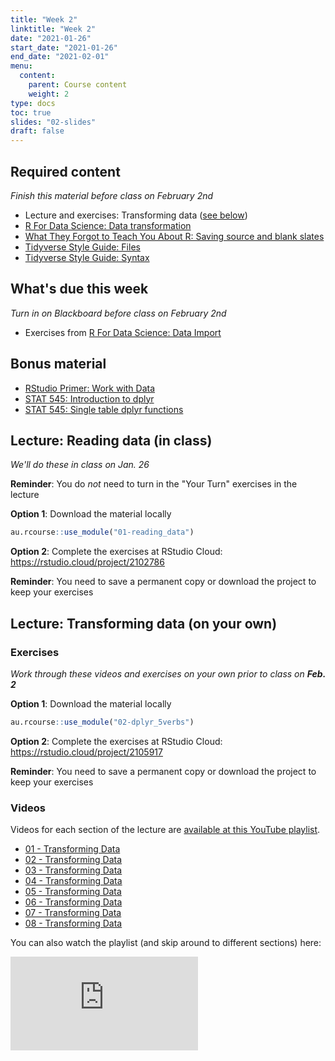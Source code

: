 ```yaml
---
title: "Week 2"
linktitle: "Week 2"
date: "2021-01-26"
start_date: "2021-01-26"
end_date: "2021-02-01"
menu:
  content:
    parent: Course content
    weight: 2
type: docs
toc: true
slides: "02-slides"
draft: false
---
```





## Required content

*Finish this material before class on February 2nd*

- <i class="fab fa-youtube"></i> Lecture and exercises: Transforming data ([see below](#next-weeks-lecture))
- <i class="fas fa-book"></i> [R For Data Science: Data transformation](https://r4ds.had.co.nz/transform.html)
- <i class="fas fa-book"></i> [What They Forgot to Teach You About R: Saving source and blank slates](https://rstats.wtf/save-source.html)
- <i class="fas fa-book"></i> [Tidyverse Style Guide: Files](https://style.tidyverse.org/files.html)
- <i class="fas fa-book"></i> [Tidyverse Style Guide: Syntax](https://style.tidyverse.org/syntax.html)

## What's due this week

*Turn in on Blackboard before class on February 2nd*

- <i class="fas fa-desktop"></i>  Exercises from [R For Data Science: Data Import](https://r4ds.had.co.nz/data-import.html)

## Bonus material
- <i class="fas fa-external-link-square-alt"></i> [RStudio Primer: Work with Data](https://rstudio.cloud/learn/primers/2)
- <i class="fas fa-external-link-square-alt"></i> [STAT 545: Introduction to dplyr](https://stat545.com/dplyr-intro.html)
- <i class="fas fa-external-link-square-alt"></i> [STAT 545: Single table dplyr functions](https://stat545.com/dplyr-single.html)

## Lecture: Reading data (in class)

*We'll do these in class on Jan. 26*

**Reminder**: You do *not* need to turn in the "Your Turn" exercises in the lecture

<i class="fas fa-desktop"></i> **Option 1**: Download the material locally


```r
au.rcourse::use_module("01-reading_data")
```

<i class="fas fa-cloud"></i> **Option 2**: Complete the exercises at RStudio Cloud: https://rstudio.cloud/project/2102786

**Reminder**: You need to save a permanent copy or download the project to keep your exercises

## Lecture: Transforming data (on your own)

### Exercises

*Work through these videos and exercises on your own prior to class on **Feb. 2***

<i class="fas fa-desktop"></i> **Option 1**: Download the material locally


```r
au.rcourse::use_module("02-dplyr_5verbs")
```

<i class="fas fa-cloud"></i> **Option 2**: Complete the exercises at RStudio Cloud: https://rstudio.cloud/project/2105917

**Reminder**: You need to save a permanent copy or download the project to keep your exercises

### Videos

Videos for each section of the lecture are [available at this YouTube playlist](https://www.youtube.com/playlist?list=PLYCuG6HXKxjQAJ3PzfKoycbbis6Z6t9iE).

- [01 - Transforming Data](https://www.youtube.com/watch?v=B1a_AnogAuE&list=PLYCuG6HXKxjQAJ3PzfKoycbbis6Z6t9iE)
- [02 - Transforming Data](https://www.youtube.com/watch?v=FskIPAHhcas&list=PLYCuG6HXKxjQAJ3PzfKoycbbis6Z6t9iE)
- [03 - Transforming Data](https://www.youtube.com/watch?v=QyOJ9sSbm38&list=PLYCuG6HXKxjQAJ3PzfKoycbbis6Z6t9iE)
- [04 - Transforming Data](https://www.youtube.com/watch?v=SGwItNK-fM4&list=PLYCuG6HXKxjQAJ3PzfKoycbbis6Z6t9iE)
- [05 - Transforming Data](https://www.youtube.com/watch?v=XAx6jDiTZJk&list=PLYCuG6HXKxjQAJ3PzfKoycbbis6Z6t9iE)
- [06 - Transforming Data](https://www.youtube.com/watch?v=K_fDSRoYieU&list=PLYCuG6HXKxjQAJ3PzfKoycbbis6Z6t9iE)
- [07 - Transforming Data](https://www.youtube.com/watch?v=U_e24jJwPnY&list=PLYCuG6HXKxjQAJ3PzfKoycbbis6Z6t9iE)
- [08 - Transforming Data](https://www.youtube.com/watch?v=Yw8nQbB3jHg&list=PLYCuG6HXKxjQAJ3PzfKoycbbis6Z6t9iE)

You can also watch the playlist (and skip around to different sections) here:

<div class="embed-responsive embed-responsive-16by9">
<iframe class="embed-responsive-item" src="https://www.youtube.com/embed/videoseries?list=PLYCuG6HXKxjQAJ3PzfKoycbbis6Z6t9iE" frameborder="0" allow="accelerometer; autoplay; encrypted-media; gyroscope; picture-in-picture" allowfullscreen></iframe>
</div>


